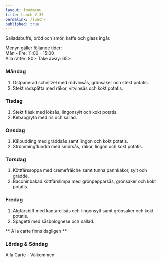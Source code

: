 ```yaml
---
layout: foodmenu
title: Lunch V.37
permalink: /lunch/
published: true
---
```

Salladsbuffé, bröd och smör, kaffe och glass ingår.

Menyn gäller följande tider:  
Mån - Fre: 11:00 - 15:00  
Alla rätter: 80:- Take away: 65:- 

### Måndag

1. Ostpanerad schnitzel med rödvinsås, grönsaker och stekt potatis.
2. Stekt rödspätta med räkor, vitvinsås och kokt potatis.

### Tisdag

1. Stekt fläsk med löksås, lingonsylt och kokt potatis.
2. Kebabgryta med ris och sallad.


### Onsdag

1. Kålpudding med gräddsås samt lingon och kokt potatis.
2. Strömmingflundra med smörsås, räkor, lingon och kokt potatis.

### Torsdag
 
1. Köttfärssoppa med cremefräiche samt tunna pannkakor, sylt och grädde.
2. Baconinbakad köttfärslimpa med grönpepparsås, grönsaker och kokt potatis.
 
### Fredag
 
1. Älgfärsbiff med kantarellsås och lingonsylt samt grönsaker och kokt potatis.
2. Spagetti med såsbolognese och sallad.

** A la carte finns dagligen **  

### Lördag & Söndag
A la Carte - Välkommen
